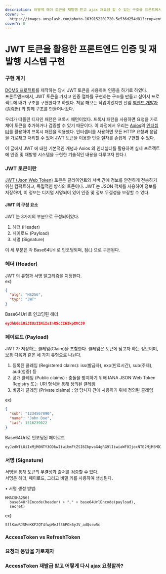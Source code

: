 ```yaml
---
description: 어떻게 해야 토큰을 재발행 받고 ajax 재요청 할 수 있는 구조를 프론트에서 구현할 수 있을까?
cover: >-
  https://images.unsplash.com/photo-1639152201720-5e536d254d81?crop=entropy&cs=srgb&fm=jpg&ixid=M3wxOTcwMjR8MHwxfHNlYXJjaHw3fHx0b2tlbnxlbnwwfHx8fDE3MjA1OTQwNDB8MA&ixlib=rb-4.0.3&q=85
coverY: 0
---
```


# JWT 토큰을 활용한 프론트엔드 인증 및 재발행 시스템 구현

### 구현 계기

[DOMS 프로젝트](https://jkng-96.gitbook.io/devlog/home/3d)를 제작하는 당시 JWT 토큰을 사용하여 인증을 하기로 하였다. \
프론트엔드에서, JWT 토큰을 가지고 인증 절차를 구현하는 구조를 만들고 싶어서 프로젝트에 내가 구조를 구현한다고 하였다. 처음 해보는 작업이었지만 선임 [백엔드 개발자 (김락현)](https://github.com/LakHyeonKim) 와 함께 구조를 만들어나갔다.

우리가 떠올린 디자인 패턴은 프록시 패턴이었다. 프록시 패턴을 사용하면 요청을 가로채어 토큰을 추가하거나 검증할 수 있기 때문이다. 이 과정에서 우리는 [Axios](https://axios-http.com/kr/)의 [인터셉터](https://axios-http.com/kr/docs/interceptors)를 활용하여 프록시 패턴을 적용했다. 인터셉터를 사용하면 모든 HTTP 요청과 응답을 가로채고 처리할 수 있어 JWT 토큰을 이용한 인증 절차를 손쉽게 구현할 수 있다.

이 글에서 JWT 에 대한 기본적인 개념과 Axios 의 인터셉터를 활용하여 실제 프로젝트에 인증 및 재발행 시스템을 구현한 기술적인 내용을 다루고자 한다.\


### JWT 토큰이란

[JWT (Json Web Token)](https://jwt.io/introduction) 토큰은 클라이언트와 서버 간에 정보를 안전하게 전송하기 위한 컴팩트하고, 독립적인 방식의 토큰이다. JWT 는 JSON 객체를 사용하여 정보를 저장하며, 이 정보는 디지털 서명되어 있어 인증 및 정보 무결성을 보장할 수 있다.



#### JWT 의 구성 요소

JWT 는 3가지의 부분으로 구성되어있다.

1. 헤더 (Header)
2. 페이로드 (Payload)
3. 서명 (Signature)

이 세 부분은 각 Base64Url 로 인코딩되며, 점(.) 으로 구분된다.





### 헤더 (Header)

JWT 의 유형과 서명 알고리즘을 지정한다.\
ex)

```json
{
  "alg": "HS256",
  "typ": "JWT"
}
```

Base64Url 로 인코딩된 헤더

```json
eyJhbGciOiJIUzI1NiIsInR5cCI6IkpXVCJ9
```





### 페이로드 (Payload)

JWT 가 저장하는 클레임(Claim)을 포함한다. 클레임은 토큰에 담고자 하는 정보이며, 보통 다음과 같은 세 가지 유형으로 나뉜다.



1. 등록된 클레임 (Registered claims): iss(발급자), exp(만료시간), sub(주제), aud(청중) 등
2. 공개 클레임 (Public claims) : 충돌을 방지하기 위해 IANA JSON Web Token Registry 또는 URI 형식을 통해 정의된 클레임
3. 비공개 클레임 (Private claims) : 양 당사자 간에 사용하기 위해 정의된 클레임

ex)

```json
{
  "sub": "1234567890",
  "name": "John Doe",
  "iat": 1516239022
}
```

Base64Url로 인코딩된 페이로드&#x20;

```
eyJzdWIiOiIxMjM0NTY3ODkwIiwibmFtZSI6IkpvaG4gRG9lIiwiaWF0IjoxNTE2MjM5MDIyfQ
```





### 서명 (Signature)

서명을 통해 토큰의 무결성과 출처를 검증할 수 있다. \
서명은 헤더, 페이로드, 그리고 비밀 키를 사용하여 생성된다.

• 서명 생성 방법:

```
HMACSHA256(
  base64UrlEncode(header) + "." + base64UrlEncode(payload),
  secret)
```

ex)

```
SflKxwRJSMeKKF2QT4fwpMeJf36POk6yJV_adQssw5c
```





### AccessToken vs RefreshToken









### 요청과 응답을 가로채자







### AccessToken 재발급 받고 어떻게 다시 ajax 요청할까?





